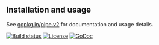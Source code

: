 Installation and usage
----------------------

See [gopkg.in/pipe.v2](https://gopkg.in/pipe.v2) for documentation and usage details.

[![Build status][travis-img]][travis-url] [![License][license-img]][license-url] [![GoDoc][godoc-img]][godoc-url]

[travis-img]: https://img.shields.io/travis/steampunkcoder/pipe.svg?style=flat-square
[travis-url]: https://travis-ci.org/steampunkcoder/pipe
[license-img]: https://img.shields.io/badge/license-MIT-blue.svg?style=flat-square
[license-url]: LICENSE
[godoc-img]: https://img.shields.io/badge/godoc-reference-blue.svg?style=flat-square
[godoc-url]: https://godoc.org/github.com/steampunkcoder/pipe

